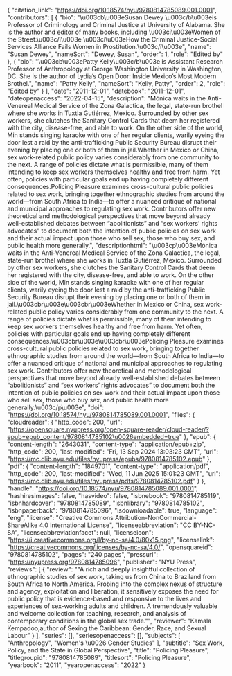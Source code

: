 {
   "citation_link": "https://doi.org/10.18574/nyu/9780814785089.001.0001",
   "contributors": [
     {
       "bio": "\u003cb\u003eSusan Dewey \u003c/b\u003eis Professor of Criminology and Criminal Justice at University of Alabama. She is the author and editor of many books, including \u003ci\u003eWomen of the Street:\u003c/i\u003e \u003ci\u003eHow the Criminal Justice-Social Services Alliance Fails Women in Prostitution.\u003c/i\u003e",
       "name": "Susan Dewey",
       "nameSort": "Dewey, Susan",
       "order": 1,
       "role": "Edited by"
     },
     {
       "bio": "\u003cb\u003ePatty Kelly\u003c/b\u003e is Assistant Research Professor of Anthropology at George Washington University in Washington, DC. She is the author of Lydia’s Open Door: Inside Mexico’s Most Modern Brothel.",
       "name": "Patty Kelly",
       "nameSort": "Kelly, Patty",
       "order": 2,
       "role": "Edited by"
     }
   ],
   "date": "2011-12-01",
   "datebook": "2011-12-01",
   "dateopenaccess": "2022-04-15",
   "description": "Mónica waits in the Anti-Venereal Medical Service of the Zona Galactica, the legal, state-run brothel where she works in Tuxtla Gutiérrez, Mexico. Surrounded by other sex workers, she clutches the Sanitary Control Cards that deem her registered with the city, disease-free, and able to work. On the other side of the world, Min stands singing karaoke with one of her regular clients, warily eyeing the door lest a raid by the anti-trafficking Public Security Bureau disrupt their evening by placing one or both of them in jail.Whether in Mexico or China, sex work-related public policy varies considerably from one community to the next. A range of policies dictate what is permissible, many of them intending to keep sex workers themselves healthy and free from harm. Yet often, policies with particular goals end up having completely different consequences.Policing Pleasure examines cross-cultural public policies related to sex work, bringing together ethnographic studies from around the world—from South Africa to India—to offer a nuanced critique of national and municipal approaches to regulating sex work. Contributors offer new theoretical and methodological perspectives that move beyond already well-established debates between “abolitionists” and “sex workers’ rights advocates” to document both the intention of public policies on sex work and their actual impact upon those who sell sex, those who buy sex, and public health more generally.",
   "descriptionhtml": "\u003cp\u003eMónica waits in the Anti-Venereal Medical Service of the Zona Galactica, the legal, state-run brothel where she works in Tuxtla Gutiérrez, Mexico. Surrounded by other sex workers, she clutches the Sanitary Control Cards that deem her registered with the city, disease-free, and able to work. On the other side of the world, Min stands singing karaoke with one of her regular clients, warily eyeing the door lest a raid by the anti-trafficking Public Security Bureau disrupt their evening by placing one or both of them in jail.\u003cbr\u003e\u003cbr\u003eWhether in Mexico or China, sex work-related public policy varies considerably from one community to the next. A range of policies dictate what is permissible, many of them intending to keep sex workers themselves healthy and free from harm. Yet often, policies with particular goals end up having completely different consequences.\u003cbr\u003e\u003cbr\u003ePolicing Pleasure examines cross-cultural public policies related to sex work, bringing together ethnographic studies from around the world—from South Africa to India—to offer a nuanced critique of national and municipal approaches to regulating sex work. Contributors offer new theoretical and methodological perspectives that move beyond already well-established debates between “abolitionists” and “sex workers’ rights advocates” to document both the intention of public policies on sex work and their actual impact upon those who sell sex, those who buy sex, and public health more generally.\u003c/p\u003e",
   "doi": "https://doi.org/10.18574/nyu/9780814785089.001.0001",
   "files": {
     "cloudreader": {
       "http_code": 200,
       "url": "https://opensquare.nyupress.org/open-square-reader/cloud-reader/?epub=epub_content/9780814785102\u0026embedded=true"
     },
     "epub": {
       "content-length": "2643031",
       "content-type": "application/epub+zip",
       "http_code": 200,
       "last-modified": "Fri, 13 Sep 2024 13:03:23 GMT",
       "url": "https://mc.dlib.nyu.edu/files/nyupress/epubs/9780814785102.epub"
     },
     "pdf": {
       "content-length": "1849701",
       "content-type": "application/pdf",
       "http_code": 200,
       "last-modified": "Wed, 11 Jun 2025 15:01:23 GMT",
       "url": "https://mc.dlib.nyu.edu/files/nyupress/pdfs/9780814785102.pdf"
     }
   },
   "handle": "https://doi.org/10.18574/nyu/9780814785089.001.0001",
   "hashiresimages": false,
   "hasvideo": false,
   "isbnebook": "9780814785119",
   "isbnhardcover": "9780814785089",
   "isbnlibrary": "9780814785102",
   "isbnpaperback": "9780814785096",
   "isdownloadable": true,
   "language": "eng",
   "license": "Creative Commons Attribution-NonCommercial-ShareAlike 4.0 International License",
   "licenseabbreviation": "CC BY-NC-SA",
   "licenseabbreviationfacet": null,
   "licenseicon": "https://i.creativecommons.org/l/by-nc-sa/4.0/80x15.png",
   "licenselink": "https://creativecommons.org/licenses/by-nc-sa/4.0/",
   "opensquareid": "9780814785102",
   "pages": "240 pages",
   "pressurl": "https://nyupress.org/9780814785096",
   "publisher": "NYU Press",
   "reviews": [
     {
       "review": "\"A rich and deeply insightful collection of ethnographic studies of sex work, taking us from China to Braziland from South Africa to North America. Probing into the complex nexus of structure and agency, exploitation and liberation, it sensitively exposes the need for public policy that is evidence-based and responsive to the lives and experiences of sex-working adults and children. A tremendously valuable and welcome collection for teaching, research, and analysis of contemporary conditions in the global sex trade.\"",
       "reviewer": "Kamala Kempadoo,author of Sexing the Caribbean: Gender, Race, and Sexual Labour"
     }
   ],
   "series": [],
   "seriesopenaccess": [],
   "subjects": [
     "Anthropology",
     "Women's \u0026 Gender Studies"
   ],
   "subtitle": "Sex Work, Policy, and the State in Global Perspective",
   "title": "Policing Pleasure",
   "titlegroupid": "9780814785089",
   "titlesort": "Policing Pleasure",
   "yearbook": "2011",
   "yearopenaccess": "2022"
 }
